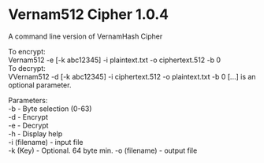 # Vernam512 Cipher 1.0.4
A command line version of VernamHash Cipher

To encrypt:  
Vernam512 -e [-k abc12345] -i plaintext.txt -o ciphertext.512 -b 0  
To decrypt:  
VVernam512 -d [-k abc12345] -i ciphertext.512 -o plaintext.txt -b 0 
[...] is an optional parameter.
  
  
Parameters:  
-b                   - Byte selection (0-63)  
-d                   - Encrypt  
-e                   - Decrypt  
-h                   - Display help  
-i (filename)        - input file  
-k (Key)             - Optional. 64 byte min.
-o (filename)        - output file  
